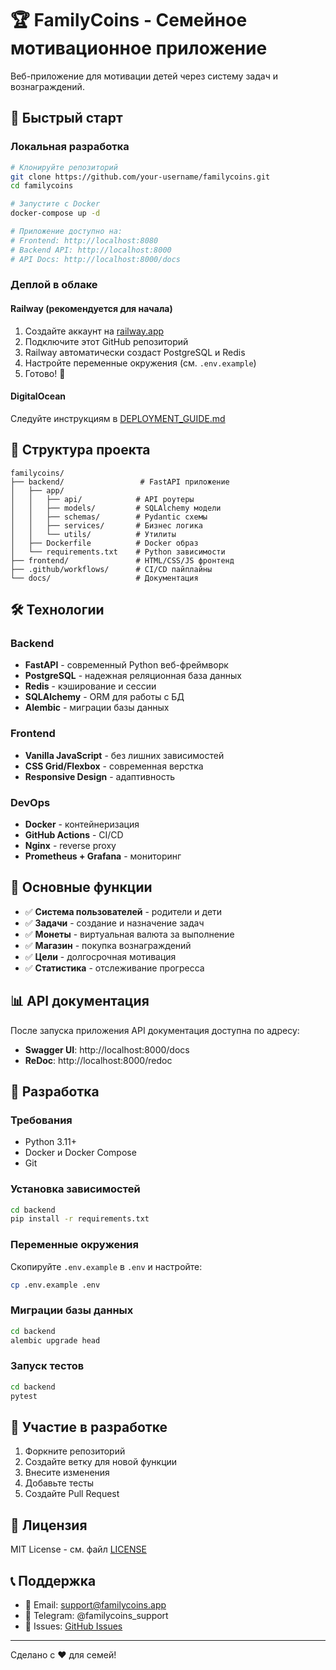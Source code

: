 # 🏆 FamilyCoins - Семейное мотивационное приложение

Веб-приложение для мотивации детей через систему задач и вознаграждений.

## 🚀 Быстрый старт

### Локальная разработка

```bash
# Клонируйте репозиторий
git clone https://github.com/your-username/familycoins.git
cd familycoins

# Запустите с Docker
docker-compose up -d

# Приложение доступно на:
# Frontend: http://localhost:8080
# Backend API: http://localhost:8000
# API Docs: http://localhost:8000/docs
```

### Деплой в облаке

#### Railway (рекомендуется для начала)
1. Создайте аккаунт на [railway.app](https://railway.app)
2. Подключите этот GitHub репозиторий
3. Railway автоматически создаст PostgreSQL и Redis
4. Настройте переменные окружения (см. `.env.example`)
5. Готово! 🎉

#### DigitalOcean
Следуйте инструкциям в [DEPLOYMENT_GUIDE.md](./DEPLOYMENT_GUIDE.md)

## 📁 Структура проекта

```
familycoins/
├── backend/                 # FastAPI приложение
│   ├── app/
│   │   ├── api/            # API роутеры
│   │   ├── models/         # SQLAlchemy модели
│   │   ├── schemas/        # Pydantic схемы
│   │   ├── services/       # Бизнес логика
│   │   └── utils/          # Утилиты
│   ├── Dockerfile          # Docker образ
│   └── requirements.txt    # Python зависимости
├── frontend/               # HTML/CSS/JS фронтенд
├── .github/workflows/      # CI/CD пайплайны
└── docs/                   # Документация
```

## 🛠 Технологии

### Backend
- **FastAPI** - современный Python веб-фреймворк
- **PostgreSQL** - надежная реляционная база данных
- **Redis** - кэширование и сессии
- **SQLAlchemy** - ORM для работы с БД
- **Alembic** - миграции базы данных

### Frontend
- **Vanilla JavaScript** - без лишних зависимостей
- **CSS Grid/Flexbox** - современная верстка
- **Responsive Design** - адаптивность

### DevOps
- **Docker** - контейнеризация
- **GitHub Actions** - CI/CD
- **Nginx** - reverse proxy
- **Prometheus + Grafana** - мониторинг

## 🎯 Основные функции

- ✅ **Система пользователей** - родители и дети
- ✅ **Задачи** - создание и назначение задач
- ✅ **Монеты** - виртуальная валюта за выполнение
- ✅ **Магазин** - покупка вознаграждений
- ✅ **Цели** - долгосрочная мотивация
- ✅ **Статистика** - отслеживание прогресса

## 📊 API документация

После запуска приложения API документация доступна по адресу:
- **Swagger UI**: http://localhost:8000/docs
- **ReDoc**: http://localhost:8000/redoc

## 🔧 Разработка

### Требования
- Python 3.11+
- Docker и Docker Compose
- Git

### Установка зависимостей
```bash
cd backend
pip install -r requirements.txt
```

### Переменные окружения
Скопируйте `.env.example` в `.env` и настройте:
```bash
cp .env.example .env
```

### Миграции базы данных
```bash
cd backend
alembic upgrade head
```

### Запуск тестов
```bash
cd backend
pytest
```

## 🤝 Участие в разработке

1. Форкните репозиторий
2. Создайте ветку для новой функции
3. Внесите изменения
4. Добавьте тесты
5. Создайте Pull Request

## 📝 Лицензия

MIT License - см. файл [LICENSE](LICENSE)

## 📞 Поддержка

- 📧 Email: support@familycoins.app
- 💬 Telegram: @familycoins_support
- 🐛 Issues: [GitHub Issues](https://github.com/your-username/familycoins/issues)

---

Сделано с ❤️ для семей!
